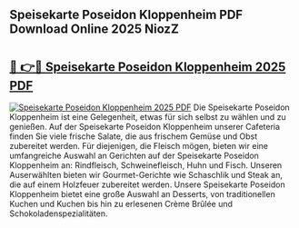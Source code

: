 ## Speisekarte Poseidon Kloppenheim PDF Download Online 2025 NiozZ

# <h2><a href="http://gcb35k2.nevu.top/?p=Speisekarte+Poseidon+Kloppenheim">🔗 👉🔴 Speisekarte Poseidon Kloppenheim 2025 PDF</a></h2>

[![Speisekarte Poseidon Kloppenheim 2025 PDF](https://i.imgur.com/dBaPXMq.png)](http://gcb35k2.nevu.top/?p=Speisekarte+Poseidon+Kloppenheim)
Die Speisekarte Poseidon Kloppenheim ist eine Gelegenheit, etwas für sich selbst zu wählen und zu genießen. Auf der Speisekarte Poseidon Kloppenheim unserer Cafeteria finden Sie viele frische Salate, die aus frischem Gemüse und Obst zubereitet werden. Für diejenigen, die Fleisch mögen, bieten wir eine umfangreiche Auswahl an Gerichten auf der Speisekarte Poseidon Kloppenheim an: Rindfleisch, Schweinefleisch, Huhn und Fisch. Unseren Auserwählten bieten wir Gourmet-Gerichte wie Schaschlik und Steak an, die auf einem Holzfeuer zubereitet werden. Unsere Speisekarte Poseidon Kloppenheim bietet eine große Auswahl an Desserts, von traditionellen Kuchen und Kuchen bis hin zu erlesenen Crème Brûlée und Schokoladenspezialitäten.
